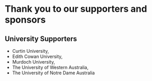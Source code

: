 # Thank you to our supporters and sponsors

## University Supporters

- Curtin University,
- Edith Cowan University,
- Murdoch University,
- The University of Western Australia,
- The University of Notre Dame Australia
